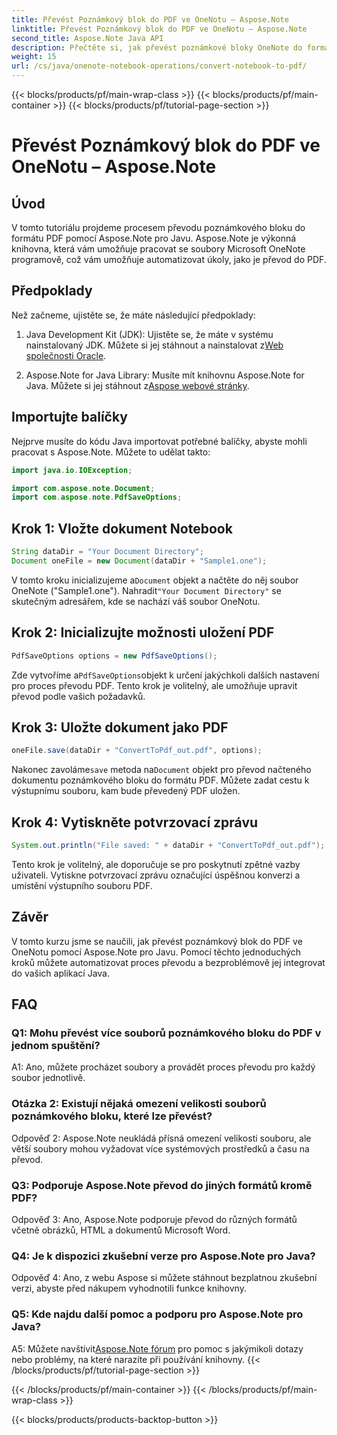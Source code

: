 ```yaml
---
title: Převést Poznámkový blok do PDF ve OneNotu – Aspose.Note
linktitle: Převést Poznámkový blok do PDF ve OneNotu – Aspose.Note
second_title: Aspose.Note Java API
description: Přečtěte si, jak převést poznámkové bloky OneNote do formátu PDF pomocí Aspose.Note for Java. Postupujte podle tohoto podrobného průvodce pro bezproblémovou integraci do vašich aplikací Java.
weight: 15
url: /cs/java/onenote-notebook-operations/convert-notebook-to-pdf/
---
```


{{< blocks/products/pf/main-wrap-class >}}
{{< blocks/products/pf/main-container >}}
{{< blocks/products/pf/tutorial-page-section >}}

# Převést Poznámkový blok do PDF ve OneNotu – Aspose.Note

## Úvod

V tomto tutoriálu projdeme procesem převodu poznámkového bloku do formátu PDF pomocí Aspose.Note pro Javu. Aspose.Note je výkonná knihovna, která vám umožňuje pracovat se soubory Microsoft OneNote programově, což vám umožňuje automatizovat úkoly, jako je převod do PDF.

## Předpoklady

Než začneme, ujistěte se, že máte následující předpoklady:

1.  Java Development Kit (JDK): Ujistěte se, že máte v systému nainstalovaný JDK. Můžete si jej stáhnout a nainstalovat z[Web společnosti Oracle](https://www.oracle.com/java/technologies/javase-jdk15-downloads.html).

2. Aspose.Note for Java Library: Musíte mít knihovnu Aspose.Note for Java. Můžete si jej stáhnout z[Aspose webové stránky](https://releases.aspose.com/note/java/).

## Importujte balíčky

Nejprve musíte do kódu Java importovat potřebné balíčky, abyste mohli pracovat s Aspose.Note. Můžete to udělat takto:

```java
import java.io.IOException;

import com.aspose.note.Document;
import com.aspose.note.PdfSaveOptions;
```

## Krok 1: Vložte dokument Notebook

```java
String dataDir = "Your Document Directory";
Document oneFile = new Document(dataDir + "Sample1.one");
```

 V tomto kroku inicializujeme a`Document` objekt a načtěte do něj soubor OneNote ("Sample1.one"). Nahradit`"Your Document Directory"` se skutečným adresářem, kde se nachází váš soubor OneNotu.

## Krok 2: Inicializujte možnosti uložení PDF

```java
PdfSaveOptions options = new PdfSaveOptions();
```

 Zde vytvoříme a`PdfSaveOptions`objekt k určení jakýchkoli dalších nastavení pro proces převodu PDF. Tento krok je volitelný, ale umožňuje upravit převod podle vašich požadavků.

## Krok 3: Uložte dokument jako PDF

```java
oneFile.save(dataDir + "ConvertToPdf_out.pdf", options);
```

 Nakonec zavoláme`save` metoda na`Document` objekt pro převod načteného dokumentu poznámkového bloku do formátu PDF. Můžete zadat cestu k výstupnímu souboru, kam bude převedený PDF uložen. 

## Krok 4: Vytiskněte potvrzovací zprávu

```java
System.out.println("File saved: " + dataDir + "ConvertToPdf_out.pdf");
```

Tento krok je volitelný, ale doporučuje se pro poskytnutí zpětné vazby uživateli. Vytiskne potvrzovací zprávu označující úspěšnou konverzi a umístění výstupního souboru PDF.

## Závěr

V tomto kurzu jsme se naučili, jak převést poznámkový blok do PDF ve OneNotu pomocí Aspose.Note pro Javu. Pomocí těchto jednoduchých kroků můžete automatizovat proces převodu a bezproblémově jej integrovat do vašich aplikací Java.

## FAQ

### Q1: Mohu převést více souborů poznámkového bloku do PDF v jednom spuštění?

A1: Ano, můžete procházet soubory a provádět proces převodu pro každý soubor jednotlivě.

### Otázka 2: Existují nějaká omezení velikosti souborů poznámkového bloku, které lze převést?

Odpověď 2: Aspose.Note neukládá přísná omezení velikosti souboru, ale větší soubory mohou vyžadovat více systémových prostředků a času na převod.

### Q3: Podporuje Aspose.Note převod do jiných formátů kromě PDF?

Odpověď 3: Ano, Aspose.Note podporuje převod do různých formátů včetně obrázků, HTML a dokumentů Microsoft Word.

### Q4: Je k dispozici zkušební verze pro Aspose.Note pro Java?

Odpověď 4: Ano, z webu Aspose si můžete stáhnout bezplatnou zkušební verzi, abyste před nákupem vyhodnotili funkce knihovny.

### Q5: Kde najdu další pomoc a podporu pro Aspose.Note pro Java?

 A5: Můžete navštívit[Aspose.Note fórum](https://forum.aspose.com/c/note/28) pro pomoc s jakýmikoli dotazy nebo problémy, na které narazíte při používání knihovny.
{{< /blocks/products/pf/tutorial-page-section >}}

{{< /blocks/products/pf/main-container >}}
{{< /blocks/products/pf/main-wrap-class >}}

{{< blocks/products/products-backtop-button >}}
